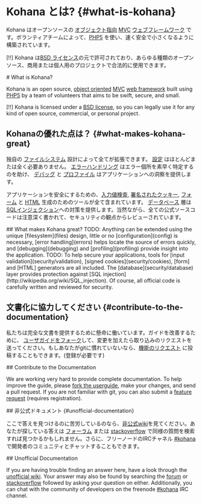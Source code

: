 # Kohana とは? {#what-is-kohana}

Kohana はオープンソースの [オブジェクト指向](http://wikipedia.org/wiki/Object-Oriented_Programming) [MVC](http://wikipedia.org/wiki/Model–View–Controller "Model View Controller") [ウェブフレームワーク](http://wikipedia.org/wiki/Web_Framework) です。ボランティアチームによって、[PHP5](http://php.net/manual/intro-whatis "PHP Hypertext Preprocessor") を使い、速く安全で小さくなるように構築されています。

[!!] Kohana は[BSD ライセンス](http://kohanaframework.org/license)の元で許可されており、あらゆる種類のオープンソース、商用または個人用のプロジェクトで合法的に使用できます。

<div class="original-doc">
# What is Kohana?

Kohana is an open source, [object oriented](http://wikipedia.org/wiki/Object-Oriented_Programming) [MVC](http://wikipedia.org/wiki/Model–View–Controller "Model View Controller") [web framework](http://wikipedia.org/wiki/Web_Framework) built using [PHP5](http://php.net/manual/intro-whatis "PHP Hypertext Preprocessor") by a team of volunteers that aims to be swift, secure, and small.

[!!] Kohana is licensed under a [BSD license](http://kohanaframework.org/license), so you can legally use it for any kind of open source, commercial, or personal project.
</div>

## Kohanaの優れた点は？ {#what-makes-kohana-great}

独自の [ファイルシステム](about.filesystem) 設計によって全てが拡張できます。 [設定](about.configuration) はほとんどまたは全く必要ありません。 [エラーハンドリング](debugging.errors) はエラー個所を素早く特定するのを助け、 [デバッグ](debugging) と [プロファイル](debugging.profiling) はアプリケーションへの洞察を提供します。

アプリケーションを安全にするための、[入力値検査](security.validation), [署名されたクッキー](security.cookies), [フォーム](security.forms) と [HTML](security.html) 生成のためのツールが全て含まれています。 [データベース](security.database) 層は[SQLインジェクション](http://wikipedia.org/wiki/SQL_Injection)への対策を提供します。当然ながら、全ての公式ソースコードは注意深く書かれて、セキュリティの観点からレビューされています。
        
<div class="original-doc">
## What makes Kohana great?
TODO:
Anything can be extended using the unique [filesystem](files) design, little or no [configuration](config) is necessary, [error handling](errors) helps locate the source of errors quickly, and [debugging](debugging) and [profiling](profiling) provide insight into the application.
TODO:
To help secure your applications, tools for [input validation](security/validation), [signed cookies](security/cookies), [form] and [HTML] generators are all included. The [database](security/database) layer provides protection against [SQL injection](http://wikipedia.org/wiki/SQL_injection). Of course, all official code is carefully written and reviewed for security.

</div>

## 文書化に協力してください {#contribute-to-the-documentation}

私たちは完全な文書を提供するために懸命に働いています。ガイドを改善するために、 [ユーザガイドをフォーク](http://github.com/kohana/userguide)して、変更を加えたら取り込みのリクエストを送ってください。もしあなたがgitに慣れていないなら、[機能のリクエスト](http://dev.kohanaframework.org/projects/kohana3/issues) に投稿することもできます。(登録が必要です)

<div class="original-doc">
## Contribute to the Documentation

We are working very hard to provide complete documentation. To help improve the guide, please [fork the userguide](http://github.com/kohana/userguide), make your changes, and send a pull request. If you are not familiar with git, you can also submit a [feature request](http://dev.kohanaframework.org/projects/kohana3/issues) (requires registration).
</div>
## 非公式ドキュメント {#unofficial-documentation}

ここで答えを見つけるのに苦労しているのなら、[非公式wiki](http://kerkness.ca/wiki/doku.php)を見てください。あなたが探している答えは [フォーラム](http://forum.kohanaphp.com/) または [stackoverflow](http://stackoverflow.com/questions/tagged/kohana) で同様の質問を検索すれば見つかるかもしれません。さらに、フリーノードのIRCチャネル [#kohana](irc://irc.freenode.net/kohana)で開発者のコミュニティとチャットすることもできます。 
<div class="original-doc">
## Unofficial Documentation

If you are having trouble finding an answer here, have a look through the [unofficial wiki](http://kerkness.ca/wiki/doku.php). Your answer may also be found by searching the [forum](http://forum.kohanaphp.com/) or [stackoverflow](http://stackoverflow.com/questions/tagged/kohana) followed by asking your question on either.  Additionally, you can chat with the community of developers on the freenode [#kohana](irc://irc.freenode.net/kohana) IRC channel.  
</div>